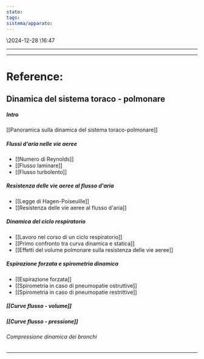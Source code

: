```yaml
---
stato: 
tags: 
sistema/apparato:
---
```

\2024-12-28 \16:47

--- 
















--- 
# Reference:


## Dinamica del sistema toraco - polmonare
##### Intro
[[Panoramica sulla dinamica del sistema toraco-polmonare]]
##### Flussi d'aria nelle vie aeree
- [[Numero di Reynolds]]
- [[Flusso laminare]]
- [[Flusso turbolento]]
##### Resistenza delle vie aeree al flusso d'aria
- [[Legge di Hagen-Poiseuille]]
- [[Resistenza delle vie aeree al flusso d'aria]]
##### Dinamica del ciclo respiratorio
- [[Lavoro nel corso di un ciclo respiratorio]]
- [[Primo confronto tra curva dinamica e statica]]
- [[Effetti del volume polmonare sulla resistenza delle vie aeree]]
##### Espirazione forzata e spirometria dinamica
- [[Espirazione forzata]]
- [[Spirometria in caso di pneumopatie ostruttive]] 
- [[Spirometria in caso di pneumopatie restrittive]]
##### [[Curve flusso - volume]]
##### [[Curve flusso - pressione]]
###### Compressione dinamica dei bronchi

---
